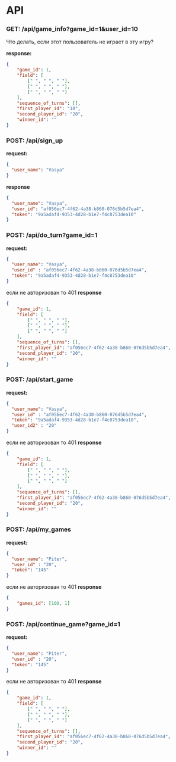 # API

### GET: /api/game_info?game_id=1&user_id=10
Что делать, если этот пользователь не играет в эту игру?

**response:**
```json
{
    "game_id": 1,
    "field": [
        [" ", " ", " "],
        [" ", " ", " "],
        [" ", " ", " "]
    ],
    "sequence_of_turns": [],
    "first_player_id": "10",
    "second_player_id": "20",
    "winner_id": ""
}
```

### POST: /api/sign_up
**request:**
```json
{
  "user_name": "Vasya"
}
```

**response**
```json
{
  "user_name": "Vasya",
  "user_id": "af056ec7-4f62-4a38-b860-076d5b5d7ea4",
  "token": "9a5adaf4-9353-4d28-b1e7-f4c8753dea10"
}
```

### POST: /api/do_turn?game_id=1
**request:**
```json
{
  "user_name": "Vasya",
  "user_id" : "af056ec7-4f62-4a38-b860-076d5b5d7ea4",
  "token": "9a5adaf4-9353-4d28-b1e7-f4c8753dea10"
}
```
если не авторизован то 401
**response**
```json
{
    "game_id": 1,
    "field": [
        [" ", " ", " "],
        [" ", " ", " "],
        [" ", " ", " "]
    ],
    "sequence_of_turns": [],
    "first_player_id": "af056ec7-4f62-4a38-b860-076d5b5d7ea4",
    "second_player_id": "20",
    "winner_id": ""
}
```
### POST: /api/start_game
**request:**
```json
{
  "user_name": "Vasya",
  "user_id" : "af056ec7-4f62-4a38-b860-076d5b5d7ea4",
  "token": "9a5adaf4-9353-4d28-b1e7-f4c8753dea10",
  "user_id2" : "20"
}
```
если не авторизован то 401
**response**
```json
{
    "game_id": 1,
    "field": [
        [" ", " ", " "],
        [" ", " ", " "],
        [" ", " ", " "]
    ],
    "sequence_of_turns": [],
    "first_player_id": "af056ec7-4f62-4a38-b860-076d5b5d7ea4",
    "second_player_id": "20",
    "winner_id": ""
}
```
### POST: /api/my_games
**request:**
```json
{
  "user_name": "Piter",
  "user_id" : "20",
  "token": "145"
}
```
если не авторизован то 401
**response**
```json
{
    "games_id": [100, 1]
}
```
### POST: /api/continue_game?game_id=1
**request:**
```json
{
  "user_name": "Piter",
  "user_id" : "20",
  "token": "145"
}
```
если не авторизован то 401
**response**
```json
{
    "game_id": 1,
    "field": [
        [" ", " ", " "],
        [" ", " ", " "],
        [" ", " ", " "]
    ],
    "sequence_of_turns": [],
    "first_player_id": "af056ec7-4f62-4a38-b860-076d5b5d7ea4",
    "second_player_id": "20",
    "winner_id": ""
}
```